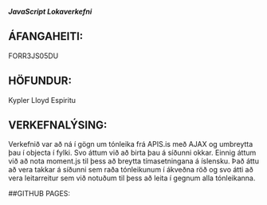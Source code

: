 ***JavaScript Lokaverkefni***
  
## ÁFANGAHEITI:  
FORR3JS05DU
  
  
## HÖFUNDUR:
Kypler Lloyd Espiritu
  
  
## VERKEFNALÝSING:  
Verkefnið var að ná í gögn um tónleika frá APIS.is með AJAX og umbreytta þau í objecta í fylki. Svo áttum við að birta þau á síðunni okkar. Einnig áttum við að nota moment.js til þess að breytta tímasetningana á íslensku. Það áttu að vera takkar á síðunni sem raða tónleikunum í ákveðna röð og svo átti að vera leitarreitur sem við notuðum til þess að leita í gegnum alla tónleikanna.
  
  
##GITHUB PAGES:
